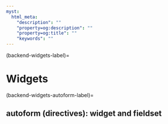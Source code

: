 ```yaml
---
myst:
  html_meta:
    "description": ""
    "property=og:description": ""
    "property=og:title": ""
    "keywords": ""
---
```


(backend-widgets-label)=

# Widgets


(backend-widgets-autoform-label)=

## autoform (directives): widget and fieldset

